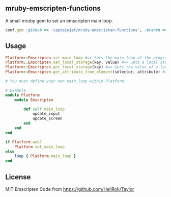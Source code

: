 ## mruby-emscripten-functions
A small mruby gem to set an emscripten main loop.

```Ruby
conf.gem :github => 'captainjet/mruby-emscripten-functions', :branch => 'main'
```

## Usage

```Ruby
Platform::Emscripten.set_main_loop #=> Sets the main loop of the program to "Platform.main_loop", raises PlatformError if not on web
Platform::Emscripten.set_local_storage(key, value) #=> Sets a local storage key to the value, raises PlatformError if not on web
Platform::Emscripten.get_local_storage(key) #=> Gets the value of a local storage key, raises PlatformError if not on web
Platform::Emscripten.get_attribute_from_element(selector, attribute) #=> Get the attribute from a page element, raises PlatformError if not on web

# You must define your own main_loop within Platform.

# Example
module Platform
    module Emscripten

        def self.main_loop
            update_input
            update_screen
        end
    end
end

if Platform.web?
    Platform.set_main_loop
else
    loop { Platform.main_loop }
end
```

## License

MIT
Emscripten Code from https://github.com/HellRok/Taylor